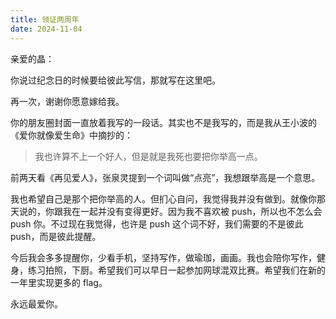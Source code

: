 ```yaml
---
title: 领证两周年
date: 2024-11-04
---
```

亲爱的晶：

你说过纪念日的时候要给彼此写信，那就写在这里吧。

再一次，谢谢你愿意嫁给我。

你的朋友圈封面一直放着我写的一段话。其实也不是我写的，而是我从王小波的《爱你就像爱生命》中摘抄的：

> 我也许算不上一个好人，但是就是我死也要把你举高一点。

前两天看《再见爱人》，张泉灵提到一个词叫做“点亮”，我想跟举高是一个意思。

我也希望自己是那个把你举高的人。但扪心自问，我觉得我并没有做到。就像你那天说的，你跟我在一起并没有变得更好。因为我不喜欢被 push，所以也不怎么会 push 你。不过现在我觉得，也许是 push 这个词不好，我们需要的不是彼此 push，而是彼此提醒。

今后我会多多提醒你，少看手机，坚持写作，做瑜珈，画画。我也会陪你写作，健身，练习拍照，下厨。希望我们可以早日一起参加网球混双比赛。希望我们在新的一年里实现更多的 flag。

永远最爱你。